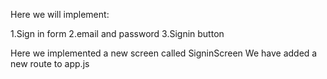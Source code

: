  Here we will implement:

 1.Sign in form
 2.email and password
 3.Signin button

 Here we implemented a new screen called SigninScreen
 We have added a new route to app.js